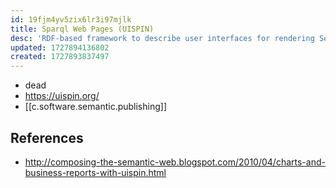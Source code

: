 ```yaml
---
id: 19fjm4yv5zix6lr3i97mjlk
title: Sparql Web Pages (UISPIN)
desc: 'RDF-based framework to describe user interfaces for rendering Semantic Web data'
updated: 1727894136802
created: 1727893837497
---
```


- dead
- https://uispin.org/
- [[c.software.semantic.publishing]] 

## References

- http://composing-the-semantic-web.blogspot.com/2010/04/charts-and-business-reports-with-uispin.html